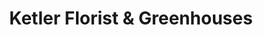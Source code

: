 ---
title: "Ketler Florist & Greenhouses"
url: /hanover-township/ketler-florist-und-greenhouses/
shop: Blumen
---